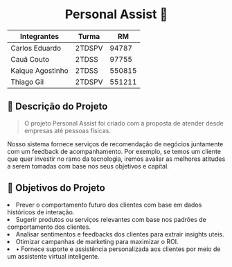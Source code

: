 <h1 align="center">
<br>Personal Assist 🤖
</h1>

<div align="center">


| Integrantes     |     Turma      |   RM     |
| -------------   |   ---------    | -------- |
| Carlos Eduardo  |     2TDSPV     |  94787   |
| Cauã Couto      |     2TDSS      |  97755   |
| Kaique Agostinho|     2TDSS      |  550815  |
| Thiago Gil      |     2TDSPV     |  551211  |
</div>

## 📝 Descrição do Projeto 

> O projeto Personal Assist foi criado com a proposta de atender desde empresas até pessoas físicas.

Nosso sistema fornece serviços de recomendação de negócios juntamente com um feedback de acompanhamento. Por exemplo, se temos um cliente que quer investir no ramo da tecnologia, iremos avaliar as melhores atitudes a serem tomadas com base nos seus objetivos e capital.

<h2 name="objetivo">🎯 Objetivos do Projeto</h2>
<li> Prever o comportamento futuro dos clientes com base em dados históricos de interação.  </li>
<li>Sugerir produtos ou serviços relevantes com base nos padrões de comportamento dos clientes. </li>
<li>Analisar sentimentos e feedbacks dos clientes para extrair insights uteis. </li>
<li>Otimizar campanhas de marketing para maximizar o ROI. </li>
<li>• Fornece suporte e assistência personalizada aos clientes por meio de um assistente virtual inteligente.</li>
